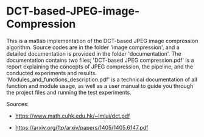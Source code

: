 # DCT-based-JPEG-image-Compression
This is a matlab implementation of the DCT-based JPEG image compression algorithm. Source codes are in the folder 'image compression', and a detailed documentation is provided in the folder 'documentation'. The documentation contains two files; 'DCT-based JPEG compression.pdf' is a report explaining the concepts of JPEG compression, the pipeline, and the conducted experiments and results. 'Modules_and_functions_description.pdf' is a technical documentation of all function and module usage, as well as a user manual to guide you through the project files and running the test experiments. 

Sources:
* https://www.math.cuhk.edu.hk/~lmlui/dct.pdf

* https://arxiv.org/ftp/arxiv/papers/1405/1405.6147.pdf
